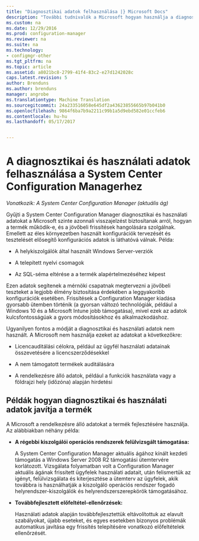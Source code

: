 ```yaml
---
title: "Diagnosztikai adatok felhasználása |} Microsoft Docs"
description: "További tudnivalók a Microsoft hogyan használja a diagnosztikai és használati adatok alapján gyűjti a System Center Configuration Manager."
ms.custom: na
ms.date: 12/29/2016
ms.prod: configuration-manager
ms.reviewer: na
ms.suite: na
ms.technology:
- configmgr-other
ms.tgt_pltfrm: na
ms.topic: article
ms.assetid: a8021bc8-2799-41f4-83c2-e27d1242028c
caps.latest.revision: 5
author: Brenduns
ms.author: brenduns
manager: angrobe
ms.translationtype: Machine Translation
ms.sourcegitcommit: 24a233516058e645df2a43623855665b97b041b0
ms.openlocfilehash: 9864f6ba7b9a2211c99b1a5d9ebd582e01ccfeb6
ms.contentlocale: hu-hu
ms.lasthandoff: 05/17/2017


---
```

# <a name="how-diagnostics-and-usage-data-is-used-for-system-center-configuration-manager"></a>A diagnosztikai és használati adatok felhasználása a System Center Configuration Managerhez

*Vonatkozik: A System Center Configuration Manager (aktuális ág)*

Gyűjti a System Center Configuration Manager diagnosztikai és használati adatokat a Microsoft szinte azonnali visszajelzést biztosítanak arról, hogyan a termék működik-e, és a jövőbeli frissítések hangolására szolgálnak. Emellett az éles környezetben használt konfigurációk tervezését és tesztelését elősegítő konfigurációs adatok is láthatóvá válnak. Példa:  

-   A helykiszolgálók által használt Windows Server-verziók  

-   A telepített nyelvi csomagok  

-   Az SQL-séma eltérése a a termék alapértelmezéséhez képest  

Ezen adatok segítenek a mérnöki csapatnak megtervezni a jövőbeli teszteket a legjobb élmény biztosítása érdekében a leggyakoribb konfigurációk esetében. Frissítések a Configuration Manager kiadása gyorsabb ütemben történik (a gyorsan változó technológiák, például a Windows 10 és a Microsoft Intune jobb támogatása), mivel ezek az adatok kulcsfontosságúak a gyors módosításokhoz és alkalmazkodáshoz.  

Ugyanilyen fontos a módját a diagnosztikai és használati adatok nem használt. A Microsoft nem használja ezeket az adatokat a következőkre:  

-   Licencauditálási célokra, például az ügyfél használati adatainak összevetésére a licencszerződésekkel  

-   A nem támogatott termékek auditálására  

-   A rendelkezésre álló adatok, például a funkciók használata vagy a földrajzi hely (időzóna) alapján hirdetési  

##  <a name="bkmk_improve"></a>Példák hogyan diagnosztikai és használati adatok javítja a termék  
A Microsoft a rendelkezésre álló adatokat a termék fejlesztésére használja. Az alábbiakban néhány példa:  

-   **A régebbi kiszolgálói operációs rendszerek felülvizsgált támogatása:**  

     A System Center Configuration Manager aktuális ágához kínált kezdeti támogatás a Windows Server 2008 R2 támogatási ütemtervére korlátozott. Vizsgálata folyamatban volt a Configuration Manager aktuális ágának frissített ügyfelek használati adatait, után felismertük az igényt, felülvizsgálata és kiterjesztése a ütemterv az ügyfelek, akik továbbra is használhatják a kiszolgáló operációs rendszer fogadó helyrendszer-kiszolgálók és helyrendszerszerepkörök támogatásához.  

-   **Továbbfejlesztett előfeltétel-ellenőrzések:**  

     Használati adatok alapján továbbfejlesztettük eltávolítottuk az elavult szabályokat, újabb eseteket, és egyes esetekben bizonyos problémák automatikus javítása egy frissítés telepítésére vonatkozó előfeltételek ellenőrzését.  

